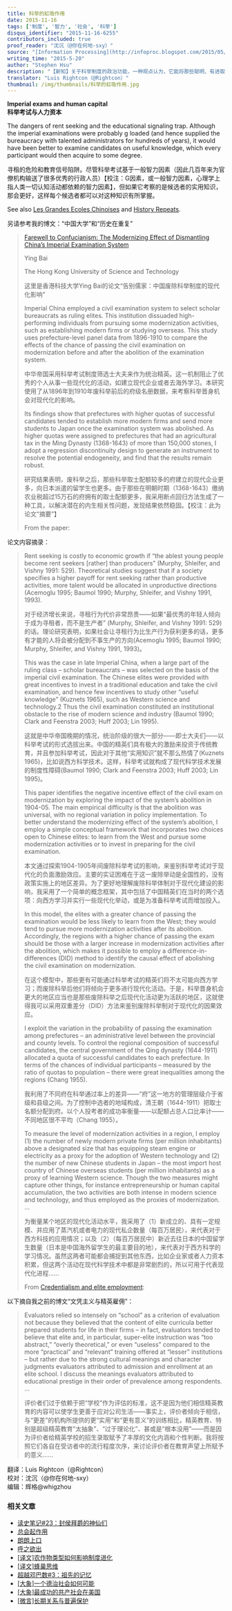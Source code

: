 ```yaml
---
title: 科举的虹吸作用
date: 2015-11-16
tags: ['制度', '智力', '社会', '科举']
disqus_identifier: "2015-11-16-6255"
contributors_included: true
proof_reader: "沈沉（@你在何地-sxy）"
source: "[Information Processing](http://infoproc.blogspot.com/2015/05/imperial-exams-and-human-capital.html)"
writing_time: "2015-5-20"
author: "Stephen Hsu"
description: "【新知】关于科举制度的政治功能，一种观点认为，它能将那些聪明、有进取心、因而有望成为社会精英的人筛选出来并纳入体制内，令其效忠于帝权，然而，鉴于科举考试内容的刻板僵化，也有人质疑这一效果，本文介绍的一项研究检验了上述观点，方法颇为巧妙。"
translator: "Luis Rightcon（@Rightcon）"
thumbnail: /img/thumbnails/科举的虹吸作用.jpg
---
```


**Imperial exams and human capital**  
**科举考试与人力资本**

The dangers of rent seeking and the educational signaling trap. Although the imperial examinations were probably g loaded (and hence supplied the bureaucracy with talented administrators for hundreds of years), it would have been better to examine candidates on useful knowledge, which every participant would then acquire to some degree.

寻租的危险和教育信号陷阱。尽管科举考试基于一般智力因素（因此几百年来为官僚机构输送了很多优秀的行政人员）【校注：G因素，或一般智力因素，心理学上指人类一切认知活动都依赖的智力因素】，但如果它考察的是候选者的实用知识，那会更好，这样每个候选者都可以对这种知识有所掌握。

See also [Les Grandes Ecoles Chinoises](http://infoproc.blogspot.com/2010/10/les-grandes-ecoles-chinois.html) and [History Repeats](http://infoproc.blogspot.com/2005/03/history-repeats.html).

另请参考我的博文：“中国大学”和“历史在重复”


> [Farewell to Confucianism: The Modernizing Effect of Dismantling China’s Imperial Examination System](http://igov.berkeley.edu/sites/default/files/Ying_Bai_Farewell_to_Confucianism.pdf)
> 
>  Ying Bai
> 
>  The Hong Kong University of Science and Technology
> 
>  这里是香港科技大学Ying Bai的论文“告别儒家：中国废除科举制度的现代化影响”
> 
>  Imperial China employed a civil examination system to select scholar bureaucrats as ruling elites. This institution dissuaded high-performing individuals from pursuing some modernization activities, such as establishing modern firms or studying overseas. This study uses prefecture-level panel data from 1896-1910 to compare the effects of the chance of passing the civil examination on modernization before and after the abolition of the examination system.
> 
>  中华帝国采用科举考试制度筛选士大夫来作为统治精英。这一机制阻止了优秀的个人从事一些现代化的活动，如建立现代企业或者去海外学习。本研究使用了从1896年到1910年废科举前后的府级名册数据，来考察科举晋身机会对现代化的影响。
> 
>  Its findings show that prefectures with higher quotas of successful candidates tended to establish more modern firms and send more students to Japan once the examination system was abolished. As higher quotas were assigned to prefectures that had an agricultural tax in the Ming Dynasty (1368-1643) of more than 150,000 stones, I adopt a regression discontinuity design to generate an instrument to resolve the potential endogeneity, and find that the results remain robust.
> 
>  研究结果表明，废科举之后，那些科举取士配额较多的府建立的现代企业更多，向日本派遣的留学生也更多。由于那些在明朝时期（1368-1643）缴纳农业税超过15万石的府拥有的取士配额更多，我采用断点回归方法生成了一种工具，以解决潜在的内生相关性问题，发现结果依然稳固。【校注：此为论文“摘要”】
> 
>  From the paper:

论文内容摘录：


> Rent seeking is costly to economic growth if “the ablest young people become rent seekers [rather] than producers” (Murphy, Shleifer, and Vishny 1991: 529). Theoretical studies suggest that if a society specifies a higher payoff for rent seeking rather than productive activities, more talent would be allocated in unproductive directions (Acemoglu 1995; Baumol 1990; Murphy, Shleifer, and Vishny 1991, 1993).
> 
>  对于经济增长来说，寻租行为代价非常昂贵——如果“最优秀的年轻人倾向于成为寻租者，而不是生产者” (Murphy, Shleifer, and Vishny 1991: 529) 的话。理论研究表明，如果社会让寻租行为比生产行为获利更多的话，更多有才能的人将会被分配到不事生产的方向(Acemoglu 1995; Baumol 1990; Murphy, Shleifer, and Vishny 1991, 1993)。
> 
>  This was the case in late Imperial China, when a large part of the ruling class – scholar bureaucrats – was selected on the basis of the imperial civil examination. The Chinese elites were provided with great incentives to invest in a traditional education and take the civil examination, and hence few incentives to study other “useful knowledge” (Kuznets 1965), such as Western science and technology.2 Thus the civil examination constituted an institutional obstacle to the rise of modern science and industry (Baumol 1990; Clark and Feenstra 2003; Huff 2003; Lin 1995).
> 
>  这就是中华帝国晚期的情况，统治阶级的很大一部分——即士大夫们——以科举考试的形式选拔出来。中国的精英们具有极大的激励来投资于传统教育，并且参加科举考试，因此对于其他“实用知识”就不那么热情了(Kuznets 1965)，比如说西方科学技术。这样，科举考试就构成了现代科学技术发展的制度性障碍(Baumol 1990; Clark and Feenstra 2003; Huff 2003; Lin 1995)。
> 
>  This paper identifies the negative incentive effect of the civil exam on modernization by exploring the impact of the system’s abolition in 1904-05. The main empirical difficulty is that the abolition was universal, with no regional variation in policy implementation. To better understand the modernizing effect of the system’s abolition, I employ a simple conceptual framework that incorporates two choices open to Chinese elites: to learn from the West and pursue some modernization activities or to invest in preparing for the civil examination.
> 
>  本文通过探索1904-1905年间废除科举考试的影响，来鉴别科举考试对于现代化的负面激励效应。主要的实证困难在于这一废除举动是全国性的，没有政策实施上的地区差异。为了更好地理解废除科举体制对于现代化建设的影响，我采用了一个简单的概念框架，其中包括了中国精英们在当时的两个选项：向西方学习并实行一些现代化举动，或是为准备科举考试而增加投入。
> 
>  In this model, the elites with a greater chance of passing the examination would be less likely to learn from the West; they would tend to pursue more modernization activities after its abolition. Accordingly, the regions with a higher chance of passing the exam should be those with a larger increase in modernization activities after the abolition, which makes it possible to employ a difference-in-differences (DID) method to identify the causal effect of abolishing the civil examination on modernization.
> 
>  在这个模型中，那些更有可能通过科举考试的精英们将不太可能向西方学习；而废除科举后他们将倾向于更多进行现代化活动。于是，科举晋身机会更大的地区应当也是那些废除科举之后现代化活动更为活跃的地区，这就使得我可以采用双重差分（DID）方法来鉴别废除科举制对于现代化的因果效应。
> 
>  I exploit the variation in the probability of passing the examination among prefectures – an administrative level between the provincial and county levels. To control the regional composition of successful candidates, the central government of the Qing dynasty (1644-1911) allocated a quota of successful candidates to each prefecture. In terms of the chances of individual participants – measured by the ratio of quotas to population – there were great inequalities among the regions (Chang 1955).
> 
>  我利用了不同府在科举通过率上的差异——“府”这一地方的管理层级介于省级和县级之间。为了控制中选者的地域构成，清王朝（1644-1911）把取士名额分配到府。以个人投考者的成功率衡量——以配额占总人口比率计——不同地区很不平均（Chang 1955）。
> 
>  To measure the level of modernization activities in a region, I employ (1) the number of newly modern private firms (per million inhabitants) above a designated size that has equipping steam engine or electricity as a proxy for the adoption of Western technology and (2) the number of new Chinese students in Japan – the most import host country of Chinese overseas students (per million inhabitants) as a proxy of learning Western science. Though the two measures might capture other things, for instance entrepreneurship or human capital accumulation, the two activities are both intense in modern science and technology, and thus employed as the proxies of modernization. …
> 
>  为衡量某个地区的现代化活动水平，我采用了（1）新成立的、具有一定规模、并应用了蒸汽机或者电力的现代私企数量（每百万居民），来代表对于西方科技的应用情况；以及（2）（每百万居民中）新近去往日本的中国留学生数量（日本是中国海外留学生的最主要目的地），来代表对于西方科学的学习情况。虽然这两者可能都会捕捉到其他东西，比如企业家或者人力资本积累，但这两个活动在现代科学技术中都是非常剧烈的，所以可用于代表现代化进程……
> 
>  From [Credentialism and elite employment](http://infoproc.blogspot.com/2011/01/credentialism-and-elite-employment.html):

以下摘自我之前的博文“文凭主义与精英雇佣”：


> Evaluators relied so intensely on “school” as a criterion of evaluation not because they believed that the content of elite curricula better prepared students for life in their firms – in fact, evaluators tended to believe that elite and, in particular, super-elite instruction was “too abstract,” “overly theoretical,” or even “useless” compared to the more “practical” and “relevant” training offered at “lesser” institutions – but rather due to the strong cultural meanings and character judgments evaluators attributed to admission and enrollment at an elite school. I discuss the meanings evaluators attributed to educational prestige in their order of prevalence among respondents. …
> 
>  评价者们过于依赖于把“学校”作为评估的标准，这不是因为他们相信精英教育的内容可以使学生更善于应对公司生活——事实上，评价者倾向于相信，与“更差”的机构所提供的更“实用”和“更有意义”的训练相比，精英教育、特别是超级精英教育“太抽象”、“过于理论化”、甚或是“根本没用”——而是因为评价者给精英学校的招生录取赋予了丰厚的文化内涵和个性判断。我将按照它们各自在受访者中的流行程度次序，来讨论评价者在教育声望上所赋予的意义……
> 

翻译：Luis Rightcon（@Rightcon）  
校对：沈沉（@你在何地-sxy）  
编辑：辉格@whigzhou


### 相关文章

* [读史笔记#23：封侯拜爵的神仙们](https://headsalon.org/archives/7495.html "读史笔记#23：封侯拜爵的神仙们")
* [总会起作用](https://headsalon.org/archives/7337.html "总会起作用")
* [朗朗上口](https://headsalon.org/archives/7226.html "朗朗上口")
* [呼之欲出](https://headsalon.org/archives/7107.html "呼之欲出")
* [[译文]农作物类型如何影响制度进化](https://headsalon.org/archives/6730.html "[译文]农作物类型如何影响制度进化")
* [[译文]蜂巢思维](https://headsalon.org/archives/6713.html "[译文]蜂巢思维")
* [超越邓巴数#3：祖先的记忆](https://headsalon.org/archives/6189.html "超越邓巴数#3：祖先的记忆")
* [[大象]一个德治社会如何可能](https://headsalon.org/archives/5208.html "[大象]一个德治社会如何可能")
* [[大象]最成功的共产社会在美国](https://headsalon.org/archives/5162.html "[大象]最成功的共产社会在美国")
* [[微言]长期关系与普遍保护](https://headsalon.org/archives/4826.html "[微言]长期关系与普遍保护")
